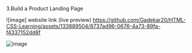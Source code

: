 3.Build a Product Landing Page 

![image]
 website link (live preview) 
 https://github.com/Gadekar20/HTML-CSS-Learning/assets/133889504/8737ad96-0676-4a73-89fa-f4337152dd8f

![image](https://github.com/Gadekar20/HTML-CSS-Learning/assets/133889504/e725c133-bd72-4db3-a65e-4b1a50234c4d)

